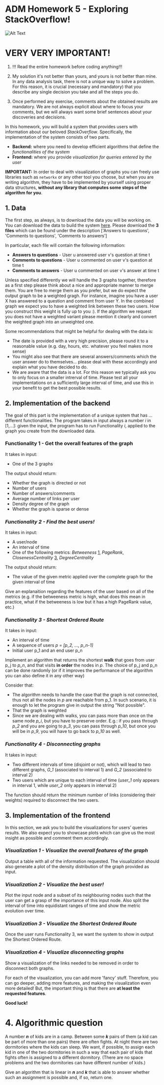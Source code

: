 # ADM Homework 5 - Exploring StackOverflow!

![Alt Text](https://www.linuxadictos.com/wp-content/uploads/stack-overflow-1024x244.jpg.webp)

# VERY VERY IMPORTANT!

1. !!! Read the entire homework before coding anything!!!

2. My solution it's not better than yours, and yours is not better than mine. In any data analysis task, there is not a unique way to solve a problem. For this reason, it is crucial (necessary and mandatory) that you describe any single decision you take and all the steps you do.

3. Once performed any exercise, comments about the obtained results are mandatory. We are not always explicit about where to focus your comments, but we will always want some brief sentences about your discoveries and decisions.


In this homework, you will build a system that provides users with information about our beloved *StackOverflow*. Specifically, the implementation of the system consists of two parts. 

* __Backend:__ where you need to develop efficient algorithms that define the *functionalities of the system*
* __Frontend:__ where you provide *visualization for queries entered by the user*

__IMPORTANT:__ In order to deal with visualization of graphs you can freely use libraries such as `networkx` or any other tool you choose, but when you are writing algorithm, they have to be implemented by yourself using proper data structures, __without any library that computes some steps of the algorithm for you__.


## 1. Data

The first step, as always, is to download the data you will be working on. You can download the data to build the system [here](https://snap.stanford.edu/data/sx-stackoverflow.html). Please download the **3 files** which can be found under the description ['Answers to questions', 'Comments to questions', 'Comments to answers']
  
  In particular, each file will contain the following information:
  * __Answers to questions__ - User u answered user v's question at time t
  * __Comments to questions__ - User u commented on user v's question at time t
  * __Comments to answers__  - User u commented on user v's answer at time t

Unless specified differently we will handle the 3 graphs together, therefore as a first step please think about a nice and appropriate manner to merge them. You are free to merge them as you prefer, but we do expect the output graph to be a weighted gragh. For instance, imagine you have a user X has answered to a question and comment from user Y. In the combined graph we expect you to have a weighted link between these two users. How you construct this weight is fully up to you :). If the algorithm we request you does not have a weighted variant please mention it clearly and convert the weighted graph into an unweighted one.

Some recommendations that might be helpful for dealing with the data is:

 - The date is provided with a very high precision, please round it to a reasonable value (e.g. day, hours, etc. whatever you feel makes more sense)
 - You might also see that there are several answers/comments which the user answer do to themselves... please deal with these accordingly and explain what you have decided to do. 
 - We are aware that the data is a lot. For this reason we typically ask you to only focus on a smaller intrerval of time. Please test all your implementations on a sufficiently large interval of time, and use this in your benefit to get the best possible results. 

## 2. Implementation of the backend

The goal of this part is the implementation of a unique system that has ... different functionalities. The program takes in input always a number _i_ in [1,...]: given the input, the program has to run Functionality _i_,  applied to the graph you create from the downloaded data. 

 ### Functionality 1 - Get the overall features of the graph

 It takes in input:
 
 - One of the 3 graphs
    
 The output should return:

 - Whether the graph is directed or not
 - Number of users
 - Number of answers/comments
 - Average number of links per user
 - Density degree of the graph
 - Whether the graph is sparse or dense

 ### <i> Functionality 2 - Find the best users! </i>

 It takes in input:
 
 - A user/node
 - An interval of time
 - One of the following metrics: _Betweeness_ [1](https://www.tandfonline.com/doi/abs/10.1080/0022250X.2001.9990249), _PageRank_, _ClosenessCentrality_ [3](https://networkx.org/documentation/stable/reference/algorithms/generated/networkx.algorithms.centrality.closeness_centrality.html#networkx.algorithms.centrality.closeness_centrality), _DegreeCentrality_

 The output should return:

 - The value of the given metric applied over the complete graph for the given interval of time

Give an explanaition regarding the features of the user based on all of the metrics (e.g. if the betweeness metric is high, what does this mean in practice, what if the betweeness is low but it has a high PageRank value, etc.)

 ### <i> Functionality 3  - Shortest Ordered Route </i>
 
  It takes in input:
 
 - An interval of time
 - A sequence of users _p = [p\_2, ..., p\_n-1]_
 - Initial user p_1 and an end user p_n

Implement an algorithm that returns the shortest __walk__ that goes from user p\_j to _p\_n_, and that visits **in order** the nodes in _p_. The choice of p\_j and p\_n can be done randomly (or if it improves the performance of the algorithm you can also define it in any other way) 

Consider that:
- The algorithm needs to handle the case that the graph is not connected, thus not all the nodes in _p_ are reachable from p_1. In such scenario, it is enough to let the program give in output the string "Not possible".
- That the graph is weighted
- Since we are dealing with walks, you can pass more than once on the same node _p\_i_, but you have to preserve order. E.g.: if you pass through _p\_2_ and you are going to _p\_3_, you can pass through _p\_10_, but once you will be in _p\_9_, you will have to go back to _p\_10_ as well.

 ### <i> Functionality 4 - Disconnecting graphs </i>
   
   It takes in input:
 
 - Two different intervals of time (disjoint or not), which will lead to two different graphs, _G\_1_ (associated to interval 1) and _G\_2_ (associated to interval 2) 
 - Two users which are unique to each interval of time (_user\_1_ only appears in interval 1, while _user\_2_ only appears in interval 2)
 
 The function should return the minimum number of links (considering their weights) required to disconnect the two users.

## 3. Implementation of the frontend

In this section, we ask you to build the visualizations for users’ queries results. We also expect you to showcase plots which can give us the most insight as possible and comment them accordingly.

 ### <i> Visualization 1 - Visualize the overall features of the graph </i>
 
 Output a table with all of the information requested. The visualization should also generate a plot of the density distribution of the graph provided as input. 

 ### <i> Visualization 2  - Visualize the best user! </i>
 
 Plot the input node and a subset of its neighbouring nodes such that the user can get a grasp of the importance of this input node. Also split the interval of time into equidistant ranges of time and show the metric evolution over time.

 ### <i> Visualization 3 - Visualize the Shortest Ordered Route </i>

 Once the user runs Functionality 3, we want the system to show in output the Shortest Ordered Route.

 ### <i> Visualization 4 - Visualize disconnecting graphs </i>
 
Show a visualization of the links needed to be removed in order to disconnect both graphs.

For each of the visualization, you can add more 'fancy' stuff. Therefore, you can go deeper, adding more features, and making the visualization even more detailed! But, the important thing is that there are **at least the requested features**.

**Good luck!** 


# 4. Algorithmic question 

A number ***n*** of kids are in a camp. Between some ***k*** pairs of them (a kid can be part of more than one pairs) there are often fights. At night there are two dormitories where the kids can sleep. We want, if possible, to assign each kid in one of the two dormitories in such a way that each pair of kids that fights often is assigned to a different dormitory. (There are no space problems and the two dormitories can have different number of kids.)

Give an algorithm that is linear in ***n*** and ***k*** that is able to answer whether such an assignment is possible and, if so, return one.
